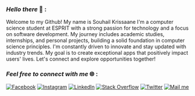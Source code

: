 ### ***Hello there*** 👋 :

Welcome to my Github! My name is Souhail Krissaane I'm a computer science student at ESPRIT with a strong passion for technology and a focus on software development. My journey includes academic studies, internships, and personal projects, building a solid foundation in computer science principles. I'm constantly driven to innovate and stay updated with industry trends. My goal is to create exceptional apps that positively impact users' lives. Let's connect and explore opportunities together!





 ###  ***Feel free to connect with me*** 🌐 :
[![Facebook](https://img.shields.io/badge/Facebook-1877F2?style=for-the-badge&logo=facebook&logoColor=white)](https://www.facebook.com/souhail.krissaane/) [![Instagram](https://img.shields.io/badge/Instagram-E4405F?style=for-the-badge&logo=instagram&logoColor=white)](https://instagram.com/souhail_krissaane) [![LinkedIn](https://img.shields.io/badge/LinkedIn-0077B5?style=for-the-badge&logo=linkedin&logoColor=white)](https://www.linkedin.com/in/souhail-krissaane-5b66571b0/) [![Stack Overflow](https://img.shields.io/badge/stackoverflow-C75F0C?style=for-the-badge&logo=stackoverflow&logoColor=white)](https://stackoverflow.com/users/19533775) [![Twitter](https://img.shields.io/badge/twitter-1D9BF0?style=for-the-badge&logo=twitter&logoColor=white)](https://twitter.com/CrinNxX) 
 [![Mail me ](https://img.shields.io/badge/Gmail-D14836?style=for-the-badge&logo=gmail&logoColor=white)](https://mail.google.com/mail/u/?fs=1&to=souhail.krissaane@gmail.com&tf=cm) 



<!--
**SouhailKrs/SouhailKrs** is a ✨ _special_ ✨ repository because its `README.md` (this file) appears on your GitHub profile.

Here are some ideas to get you started:

- 🔭 I’m currently working on ...
- 🌱 I’m currently learning ...
- 👯 I’m looking to collaborate on ...
- 🤔 I’m looking for help with ...
- 💬 Ask me about ...
- 📫 How to reach me: ...
- 😄 Pronouns: ...
- ⚡ Fun fact: ...
-->
